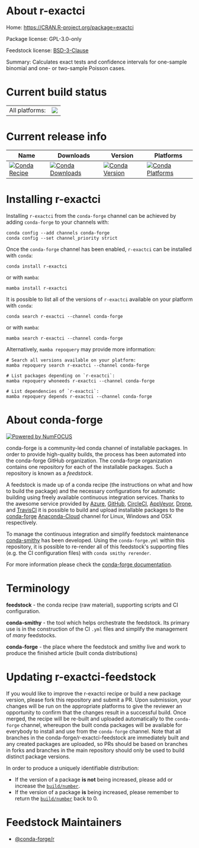 About r-exactci
===============

Home: https://CRAN.R-project.org/package=exactci

Package license: GPL-3.0-only

Feedstock license: [BSD-3-Clause](https://github.com/conda-forge/r-exactci-feedstock/blob/main/LICENSE.txt)

Summary: Calculates exact tests and confidence intervals for one-sample binomial and one- or two-sample Poisson cases. 

Current build status
====================


<table><tr><td>All platforms:</td>
    <td>
      <a href="https://dev.azure.com/conda-forge/feedstock-builds/_build/latest?definitionId=1118&branchName=main">
        <img src="https://dev.azure.com/conda-forge/feedstock-builds/_apis/build/status/r-exactci-feedstock?branchName=main">
      </a>
    </td>
  </tr>
</table>

Current release info
====================

| Name | Downloads | Version | Platforms |
| --- | --- | --- | --- |
| [![Conda Recipe](https://img.shields.io/badge/recipe-r--exactci-green.svg)](https://anaconda.org/conda-forge/r-exactci) | [![Conda Downloads](https://img.shields.io/conda/dn/conda-forge/r-exactci.svg)](https://anaconda.org/conda-forge/r-exactci) | [![Conda Version](https://img.shields.io/conda/vn/conda-forge/r-exactci.svg)](https://anaconda.org/conda-forge/r-exactci) | [![Conda Platforms](https://img.shields.io/conda/pn/conda-forge/r-exactci.svg)](https://anaconda.org/conda-forge/r-exactci) |

Installing r-exactci
====================

Installing `r-exactci` from the `conda-forge` channel can be achieved by adding `conda-forge` to your channels with:

```
conda config --add channels conda-forge
conda config --set channel_priority strict
```

Once the `conda-forge` channel has been enabled, `r-exactci` can be installed with `conda`:

```
conda install r-exactci
```

or with `mamba`:

```
mamba install r-exactci
```

It is possible to list all of the versions of `r-exactci` available on your platform with `conda`:

```
conda search r-exactci --channel conda-forge
```

or with `mamba`:

```
mamba search r-exactci --channel conda-forge
```

Alternatively, `mamba repoquery` may provide more information:

```
# Search all versions available on your platform:
mamba repoquery search r-exactci --channel conda-forge

# List packages depending on `r-exactci`:
mamba repoquery whoneeds r-exactci --channel conda-forge

# List dependencies of `r-exactci`:
mamba repoquery depends r-exactci --channel conda-forge
```


About conda-forge
=================

[![Powered by
NumFOCUS](https://img.shields.io/badge/powered%20by-NumFOCUS-orange.svg?style=flat&colorA=E1523D&colorB=007D8A)](https://numfocus.org)

conda-forge is a community-led conda channel of installable packages.
In order to provide high-quality builds, the process has been automated into the
conda-forge GitHub organization. The conda-forge organization contains one repository
for each of the installable packages. Such a repository is known as a *feedstock*.

A feedstock is made up of a conda recipe (the instructions on what and how to build
the package) and the necessary configurations for automatic building using freely
available continuous integration services. Thanks to the awesome service provided by
[Azure](https://azure.microsoft.com/en-us/services/devops/), [GitHub](https://github.com/),
[CircleCI](https://circleci.com/), [AppVeyor](https://www.appveyor.com/),
[Drone](https://cloud.drone.io/welcome), and [TravisCI](https://travis-ci.com/)
it is possible to build and upload installable packages to the
[conda-forge](https://anaconda.org/conda-forge) [Anaconda-Cloud](https://anaconda.org/)
channel for Linux, Windows and OSX respectively.

To manage the continuous integration and simplify feedstock maintenance
[conda-smithy](https://github.com/conda-forge/conda-smithy) has been developed.
Using the ``conda-forge.yml`` within this repository, it is possible to re-render all of
this feedstock's supporting files (e.g. the CI configuration files) with ``conda smithy rerender``.

For more information please check the [conda-forge documentation](https://conda-forge.org/docs/).

Terminology
===========

**feedstock** - the conda recipe (raw material), supporting scripts and CI configuration.

**conda-smithy** - the tool which helps orchestrate the feedstock.
                   Its primary use is in the construction of the CI ``.yml`` files
                   and simplify the management of *many* feedstocks.

**conda-forge** - the place where the feedstock and smithy live and work to
                  produce the finished article (built conda distributions)


Updating r-exactci-feedstock
============================

If you would like to improve the r-exactci recipe or build a new
package version, please fork this repository and submit a PR. Upon submission,
your changes will be run on the appropriate platforms to give the reviewer an
opportunity to confirm that the changes result in a successful build. Once
merged, the recipe will be re-built and uploaded automatically to the
`conda-forge` channel, whereupon the built conda packages will be available for
everybody to install and use from the `conda-forge` channel.
Note that all branches in the conda-forge/r-exactci-feedstock are
immediately built and any created packages are uploaded, so PRs should be based
on branches in forks and branches in the main repository should only be used to
build distinct package versions.

In order to produce a uniquely identifiable distribution:
 * If the version of a package **is not** being increased, please add or increase
   the [``build/number``](https://docs.conda.io/projects/conda-build/en/latest/resources/define-metadata.html#build-number-and-string).
 * If the version of a package **is** being increased, please remember to return
   the [``build/number``](https://docs.conda.io/projects/conda-build/en/latest/resources/define-metadata.html#build-number-and-string)
   back to 0.

Feedstock Maintainers
=====================

* [@conda-forge/r](https://github.com/conda-forge/r/)

